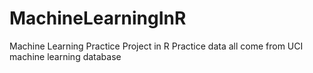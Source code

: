 # MachineLearningInR
Machine Learning Practice Project in R
Practice data all come from UCI machine learning database
